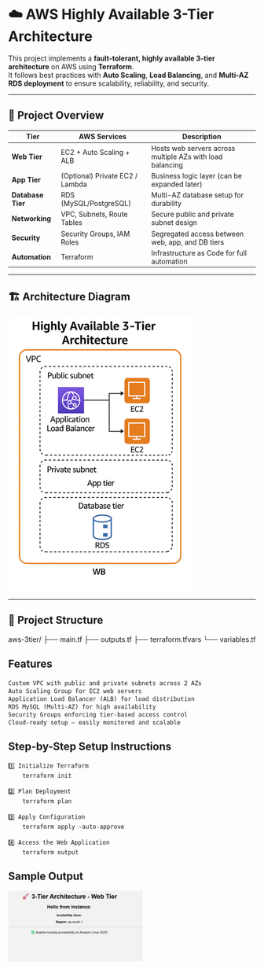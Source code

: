# ☁️ AWS Highly Available 3-Tier Architecture  

This project implements a **fault-tolerant, highly available 3-tier architecture** on AWS using **Terraform**.  
It follows best practices with **Auto Scaling**, **Load Balancing**, and **Multi-AZ RDS deployment** to ensure scalability, reliability, and security.

---

## 🧠 Project Overview

| Tier | AWS Services | Description |
|------|---------------|-------------|
| **Web Tier** | EC2 + Auto Scaling + ALB | Hosts web servers across multiple AZs with load balancing |
| **App Tier** | (Optional) Private EC2 / Lambda | Business logic layer (can be expanded later) |
| **Database Tier** | RDS (MySQL/PostgreSQL) | Multi-AZ database setup for durability |
| **Networking** | VPC, Subnets, Route Tables | Secure public and private subnet design |
| **Security** | Security Groups, IAM Roles | Segregated access between web, app, and DB tiers |
| **Automation** | Terraform | Infrastructure as Code for full automation |

---

## 🏗️ Architecture Diagram

![AWS 3-Tier Architecture](image_50_1_73.png)

---

## 📂 Project Structure

aws-3tier/
├── main.tf
├── outputs.tf
├── terraform.tfvars
└── variables.tf

## Features

    Custom VPC with public and private subnets across 2 AZs
    Auto Scaling Group for EC2 web servers
    Application Load Balancer (ALB) for load distribution
    RDS MySQL (Multi-AZ) for high availability
    Security Groups enforcing tier-based access control
    Cloud-ready setup — easily monitored and scalable

## Step-by-Step Setup Instructions

    1️⃣ Initialize Terraform
        terraform init

    2️⃣ Plan Deployment
        terraform plan

    3️⃣ Apply Configuration
        terraform apply -auto-approve

    4️⃣ Access the Web Application
        terraform output

## Sample Output

![Output of the web page](image-1_26.png)